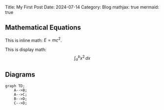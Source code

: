 Title: My First Post
Date: 2024-07-14
Category: Blog
mathjax: true
mermaid: true

## Mathematical Equations

This is inline math: $E = mc^2$.

This is display math:
$$ \int_{a}^{b} x^2 \, dx $$

## Diagrams

```mermaid
graph TD;
    A-->B;
    A-->C;
    B-->D;
    C-->D;